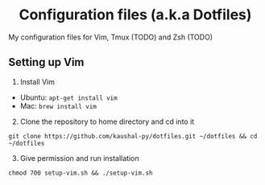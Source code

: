 <div align='center'>

# Configuration files (a.k.a Dotfiles)

</div>


My configuration files for Vim, Tmux (TODO) and Zsh (TODO)


## Setting up Vim
1. Install Vim
  - Ubuntu: `apt-get install vim`
  - Mac: `brew install vim`
2. Clone the repository to home directory and cd into it
```
git clone https://github.com/kaushal-py/dotfiles.git ~/dotfiles && cd ~/dotfiles
```
3. Give permission and run installation
```
chmod 700 setup-vim.sh && ./setup-vim.sh
```
